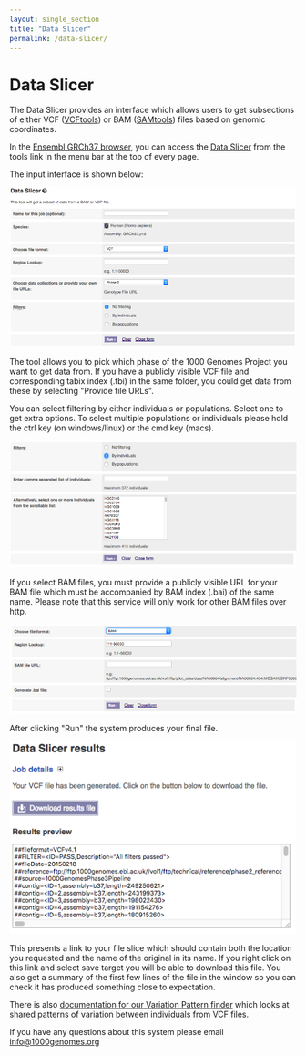 ```yaml
---
layout: single_section
title: "Data Slicer"
permalink: /data-slicer/
---
```


# Data Slicer

The Data Slicer provides an interface which allows users to get subsections of either VCF ([VCFtools](http://vcftools.sourceforge.net/specs.html)) or BAM ([SAMtools](http://samtools.sourceforge.net/)) files based on genomic coordinates.

In the [Ensembl GRCh37 browser](http://grch37.ensembl.org/), you can access the [Data Slicer](http://grch37.ensembl.org/Homo_sapiens/Tools/DataSlicer) from the tools link in the menu bar at the top of every page.

The input interface is shown below:

![data slicer input field](/sites/1000genomes.org/files/resize/documents/data_slicer_input.png "data slicer input")

The tool allows you to pick which phase of the 1000 Genomes Project you want to get data from. If you have a publicly visible VCF file and corresponding tabix index (.tbi) in the same folder, you could get data from these by selecting "Provide file URLs".

You can select filtering by either individuals or populations. Select one to get extra options. To select multiple populations or individuals please hold the ctrl key (on windows/linux) or the cmd key (macs).

![data slicer filters](/sites/1000genomes.org/files/resize/documents/data_slicer_filter.png "data slicer filter")

If you select BAM files, you must provide a publicly visible URL for your BAM file which must be accompanied by BAM index (.bai) of the same name. Please note that this service will only work for other BAM files over http.

![data slicer bam](/sites/1000genomes.org/files/resize/documents/data_slicer_bam.png "data slicer bam")

After clicking "Run" the system produces your final file.

![data slicer output](/sites/1000genomes.org/files/resize/documents/data_slicer_output.png "data slicer output")

This presents a link to your file slice which should contain both the location you requested and the name of the original in its name. If you right click on this link and select save target you will be able to download this file. You also get a summary of the first few lines of the file in the window so you can check it has produced something close to expectation.

There is also [documentation for our Variation Pattern finder](/variation-pattern-finder) which looks at shared patterns of variation between individuals from VCF files.

If you have any questions about this system please email [info@1000genomes.org](mailto:info@1000genomes.org)
